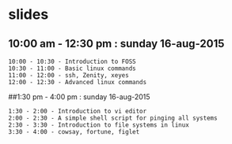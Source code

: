 # slides

## 10:00 am  - 12:30 pm : sunday 16-aug-2015

	10:00 - 10:30 - Introduction to FOSS
	10:30 - 11:00 - Basic linux commands
	11:00 - 12:00 - ssh, Zenity, xeyes 
	12:00 - 12:30 - Advanced linux commands

##1:30 pm  - 4:00 pm : sunday 16-aug-2015

	1:30 - 2:00 - Introduction to vi editor 
	2:00 - 2:30 - A simple shell script for pinging all systems
	2:30 - 3:30 - Introduction to file systems in linux
	3:30 - 4:00 - cowsay, fortune, figlet
